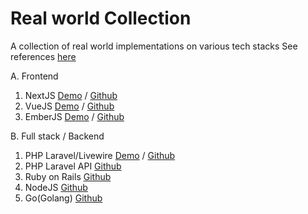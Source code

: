 # Real world Collection
A collection of real world implementations on various tech stacks
See references [here](https://github.com/gothinkster/realworld)

A. Frontend
1. NextJS [Demo](http://realworld-nextjs-tau.vercel.app) / [Github](https://github.com/sawirricardo/realworld-nextjs)
2. VueJS [Demo](http://realworld-vue.sawirstudio.com) / [Github](https://github.com/sawirricardo/realworld-vue)
3. EmberJS [Demo](https://realworld-emberjs.sawirstudio.com) / [Github](https://github.com/sawirricardo/realworld-emberjs)

B. Full stack / Backend
1. PHP Laravel/Livewire [Demo](http://realworld.sawirstudio.com) / [Github](https://github.com/sawirricardo/realworld-tall-app)
2. PHP Laravel API [Github](https://github.com/sawirricardo/realworld-laravel-api)
3. Ruby on Rails [Github](https://github.com/sawirricardo/realworld-ruby-on-rails)
4. NodeJS [Github](https://github.com/sawirricardo/Realworld-NodeJS-NestJS)
5. Go(Golang) [Github](https://github.com/sawirricardo/realworld-go)
